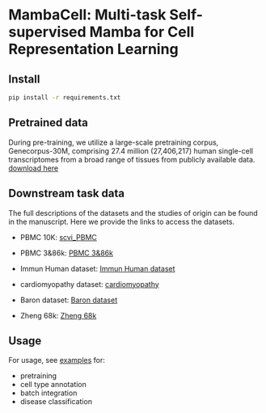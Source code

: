 # MambaCell: Multi-task Self-supervised Mamba for Cell Representation Learning
## Install
```bash
pip install -r requirements.txt
```

## Pretrained data
During pre-training, we utilize a large-scale pretraining corpus, Genecorpus-30M, comprising 27.4 million (27,406,217) human single-cell transcriptomes from a broad range of tissues from publicly available data. [download here](https://huggingface.co/datasets/ctheodoris/Genecorpus-30M/tree/main/genecorpus_30M_2048.dataset)

## Downstream task data


The full descriptions of the datasets and the studies of origin can be found in the manuscript. Here we provide the links to access the datasets.

- PBMC 10K: [scvi_PBMC](https://docs.scvi-tools.org/en/stable/api/reference/scvi.data.pbmc_dataset.html)
- PBMC 3&86k: [PBMC 3&86k](https://www.10xgenomics.com/datasets)
- Immun Human dataset: [Immun Human dataset](https://s3-eu-west-1.amazonaws.com/pfigshare-u-files/25717328/Immune_ALL_human.h5ad?X-Amz-Algorithm=AWS4-HMAC-SHA256&X-Amz-Credential=AKIAIYCQYOYV5JSSROOA/20250327/eu-west-1/s3/aws4_request&X-Amz-Date=20250327T014308Z&X-Amz-Expires=10&X-Amz-SignedHeaders=host&X-Amz-Signature=f28caa3e84eaf38ef32ec4237a2a607685bfbfc7acadd972f3364310906e022d)
- cardiomyopathy dataset: [cardiomyopathy](https://huggingface.co/datasets/ctheodoris/Genecorpus-30M/tree/main/example_input_files/cell_classification/disease_classification/human_dcm_hcm_nf.dataset)
  
- Baron dataset: [Baron dataset](https://www.ncbi.nlm.nih.gov/geo/query/acc.cgi?acc=GSE84133)

- Zheng 68k: [Zheng 68k](https://www.10xgenomics.com/datasets)

## Usage
For usage, see [examples](https://github.com/sirius0029/MambaCell/tree/main/examples) for:
- pretraining
- cell type annotation
- batch integration
- disease classification

